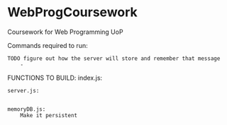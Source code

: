 # WebProgCoursework
Coursework for Web Programming UoP

Commands required to run:

    TODO figure out how the server will store and remember that message
        -

FUNCTIONS TO BUILD:
    index.js:
    
    server.js:
    

    memoryDB.js:
        Make it persistent
